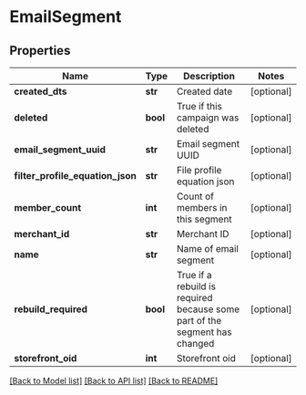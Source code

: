 # EmailSegment

## Properties
Name | Type | Description | Notes
------------ | ------------- | ------------- | -------------
**created_dts** | **str** | Created date | [optional] 
**deleted** | **bool** | True if this campaign was deleted | [optional] 
**email_segment_uuid** | **str** | Email segment UUID | [optional] 
**filter_profile_equation_json** | **str** | File profile equation json | [optional] 
**member_count** | **int** | Count of members in this segment | [optional] 
**merchant_id** | **str** | Merchant ID | [optional] 
**name** | **str** | Name of email segment | [optional] 
**rebuild_required** | **bool** | True if a rebuild is required because some part of the segment has changed | [optional] 
**storefront_oid** | **int** | Storefront oid | [optional] 

[[Back to Model list]](../README.md#documentation-for-models) [[Back to API list]](../README.md#documentation-for-api-endpoints) [[Back to README]](../README.md)



